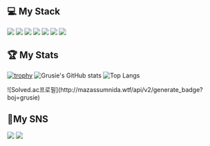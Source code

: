 <div>
<h2>💻 My Stack</h2>
<p><img src="https://img.shields.io/badge/Android-3DDC84?style=flat-square&amp;logo=Android&amp;logoColor=white" /> <img src="https://img.shields.io/badge/Kotlin-7F52FF?style=flat-square&amp;logo=kotlin&amp;logoColor=white" /> <img src="https://img.shields.io/badge/AndroidStudio-3DDC84?style=flat-square&amp;logo=AndroidStudio&amp;logoColor=white" /> <img src="https://img.shields.io/badge/Java-ff0000?style=flat-square&amp;logo=java&amp;logoColor=white" /> <img src="https://img.shields.io/badge/Github-181717?style=flat-square&amp;logo=Github&amp;logoColor=white" /> <img src="https://img.shields.io/badge/Firebase-FFCA28?style=flat-square&amp;logo=firebase&amp;logoColor=white" /> <img src="https://img.shields.io/badge/Notion-black?style=flat-square&amp;logo=Notion&amp;logoColor=white" /></p>
</div>
<div>
<h2>🏆 My Stats</h2>
<p>
  
[![trophy](https://github-profile-trophy.vercel.app/?username=Grusie)](https://github.com/ryo-ma/github-profile-trophy)
![Grusie's GitHub stats](https://github-readme-stats.vercel.app/api?username=Grusie&show_icons=true&theme=highcontrast)
![Top Langs](https://github-readme-stats.vercel.app/api/top-langs/?username=Grusie&layout=compact&theme=tokyonight)
  </p> 
![Solved.ac프로필](http://mazassumnida.wtf/api/v2/generate_badge?boj=grusie)
</div>
<div>
<h2>🎵My SNS</h2> <a href="https://acoustic-station-8c0.notion.site/09a3dd4d0ac449159cc17c1f5d52428b"><img src="https://img.shields.io/badge/Notion-black?style=flat-square&amp;logo=Notion&amp;logoColor=white" /></a>
<a href="https://www.instagram.com/grusie_/"><img src="https://img.shields.io/badge/Instagram-E4405F?style=flat-square&amp;logo=Instagram&amp;logoColor=white" /></a></p>
</div>
